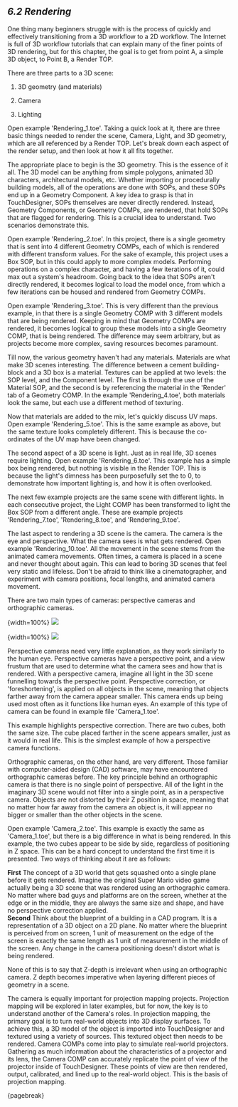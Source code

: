 
## *6.2 Rendering*

One thing many beginners struggle with is the process of quickly and effectively transitioning from a 3D workflow to a 2D workflow. The Internet is full of 3D workflow tutorials that can explain many of the finer points of 3D rendering, but for this chapter, the goal is to get from point A, a simple 3D object, to Point B, a Render TOP.

There are three parts to a 3D scene:

1. 3D geometry (and materials)

1. Camera

1. Lighting


Open example 'Rendering\_1.toe'. Taking a quick look at it, there are three basic things needed to render the scene, Camera, Light, and 3D geometry, which are all referenced by a Render TOP. Let's break down each aspect of the render setup, and then look at how it all fits together.

The appropriate place to begin is the 3D geometry. This is the essence of it all. The 3D model can be anything from simple polygons, animated 3D characters, architectural models, etc. Whether importing or procedurally building models, all of the operations are done with SOPs, and these SOPs end up in a Geometry Component. A key idea to grasp is that in TouchDesigner, SOPs themselves are never directly rendered. Instead, Geometry Components, or Geometry COMPs, are rendered, that hold SOPs that are flagged for rendering. This is a crucial idea to understand. Two scenarios demonstrate this.

Open example 'Rendering\_2.toe'. In this project, there is a single geometry that is sent into 4 different Geometry COMPs, each of which is rendered with different transform values. For the sake of example, this project uses a Box SOP, but in this could apply to more complex models. Performing operations on a complex character, and having a few iterations of it, could max out a system's headroom. Going back to the idea that SOPs aren't directly rendered, it becomes logical to load the model once, from which a few iterations can be housed and rendered from Geometry COMPs.

Open example 'Rendering\_3.toe'. This is very different than the previous example, in that there is a single Geometry COMP with 3 different models that are being rendered. Keeping in mind that Geometry COMPs are rendered, it becomes logical to group these models into a single Geometry COMP, that is being rendered. The difference may seem arbitrary, but as projects become more complex, saving resources becomes paramount.

Till now, the various geometry haven't had any materials. Materials are what make 3D scenes interesting. The difference between a cement building-block and a 3D box is a material. Textures can be applied at two levels: the SOP level, and the Component level. The first is through the use of the Material SOP, and the second is by referencing the material in the 'Render' tab of a Geometry COMP. In the example 'Rendering\_4.toe', both materials look the same, but each use a different method of texturing.

Now that materials are added to the mix, let's quickly discuss UV maps. Open example 'Rendering\_5.toe'. This is the same example as above, but the same texture looks completely different. This is because the co-ordinates of the UV map have been changed.

The second aspect of a 3D scene is light. Just as in real life, 3D scenes require lighting. Open example 'Rendering\_6.toe'. This example has a simple box being rendered, but nothing is visible in the Render TOP. This is because the light's dimness has been purposefully set the to 0, to demonstrate how important lighting is, and how it is often overlooked.

The next few example projects are the same scene with different lights. In each consecutive project, the Light COMP has been transformed to light the Box SOP from a different angle. These are example projects 'Rendering\_7.toe', 'Rendering\_8.toe', and 'Rendering\_9.toe'.

The last aspect to rendering a 3D scene is the camera. The camera is the eye and perspective. What the camera sees is what gets rendered. Open example 'Rendering\_10.toe'. All the movement in the scene stems from the animated camera movements. Often times, a camera is placed in a scene and never thought about again. This can lead to boring 3D scenes that feel very static and lifeless. Don't be afraid to think like a cinematographer, and experiment with camera positions, focal lengths, and animated camera movement.

There are two main types of cameras: perspective cameras and orthographic cameras.

{width=100%}
![](images/6.2/rendering-1.png)

{width=100%}
![](images/6.2/rendering-2.png)

Perspective cameras need very little explanation, as they work similarly to the human eye. Perspective cameras have a perspective point, and a view frustum that are used to determine what the camera sees and how that is rendered. With a perspective camera, imagine all light in the 3D scene funnelling towards the perspective point. Perspective correction, or 'foreshortening', is applied on all objects in the scene, meaning that objects farther away from the camera appear smaller. This camera ends up being used most often as it functions like human eyes. An example of this type of camera can be found in example file 'Camera\_1.toe'.

This example highlights perspective correction. There are two cubes, both the same size. The cube placed farther in the scene appears smaller, just as it would in real life. This is the simplest example of how a perspective camera functions.

Orthographic cameras, on the other hand, are very different. Those familiar with computer-aided design (CAD) software, may have encountered orthographic cameras before. The key principle behind an orthographic camera is that there is no single point of perspective. All of the light in the imaginary 3D scene would not filter into a single point, as in a perspective camera. Objects are not distorted by their Z position in space, meaning that no matter how far away from the camera an object is, it will appear no bigger or smaller than the other objects in the scene. 

Open example 'Camera\_2.toe'. This example is exactly the same as 'Camera\_1.toe', but there is a big difference in what is being rendered. In this example, the two cubes appear to be side by side, regardless of positioning in Z space. This can be a hard concept to understand the first time it is presented. Two ways of thinking about it are as follows:

**First** The concept of a 3D world that gets squashed onto a single plane before it gets rendered. Imagine the original Super Mario video game actually being a 3D scene that was rendered using an orthographic camera. No matter where bad guys and platforms are on the screen, whether at the edge or in the middle, they are always the same size and shape, and have no perspective correction applied.<br>
**Second** Think about the blueprint of a building in a CAD program. It is a representation of a 3D object on a 2D plane. No matter where the blueprint is perceived from on screen, 1 unit of measurement on the edge of the screen is exactly the same length as 1 unit of measurement in the middle of the screen. Any change in the camera positioning doesn't distort what is being rendered.

None of this is to say that Z-depth is irrelevant when using an orthographic camera. Z depth becomes imperative when layering different pieces of geometry in a scene. 

The camera is equally important for projection mapping projects. Projection mapping will be explored in later examples, but for now, the key is to understand another of the Camera's roles. In projection mapping, the primary goal is to turn real-world objects into 3D display surfaces. To achieve this, a 3D model of the object is imported into TouchDesigner and textured using a variety of sources. This textured object then needs to be rendered. Camera COMPs come into play to simulate real-world projectors. Gathering as much information about the characteristics of a projector and its lens, the Camera COMP can accurately replicate the point of view of the projector inside of TouchDesigner. These points of view are then rendered, output, calibrated, and lined up to the real-world object. This is the basis of projection mapping.

{pagebreak}